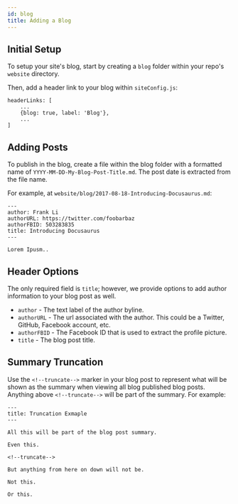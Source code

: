 ```yaml
---
id: blog
title: Adding a Blog
---
```


## Initial Setup

To setup your site's blog, start by creating a `blog` folder within your repo's `website` directory.

Then, add a header link to your blog within `siteConfig.js`:

```
headerLinks: [
    ...
    {blog: true, label: 'Blog'},
    ...
]
```


## Adding Posts

To publish in the blog, create a file within the blog folder with a formatted name of `YYYY-MM-DD-My-Blog-Post-Title.md`. The post date is extracted from the file name.

For example, at `website/blog/2017-08-18-Introducing-Docusaurus.md`:

```
---
author: Frank Li
authorURL: https://twitter.com/foobarbaz
authorFBID: 503283835
title: Introducing Docusaurus
---

Lorem Ipusm..
```


## Header Options

The only required field is `title`; however, we provide options to add author information to your blog post as well.

- `author` - The text label of the author byline.
- `authorURL` - The url associated with the author. This could be a Twitter, GitHub, Facebook account, etc.
- `authorFBID` - The Facebook ID that is used to extract the profile picture.
- `title` - The blog post title.


## Summary Truncation

Use the `<!--truncate-->` marker in your blog post to represent what will be shown as the summary when viewing all blog published blog posts. Anything above `<!--truncate-->` will be part of the summary. For example:

```
---
title: Truncation Exmaple
---

All this will be part of the blog post summary.

Even this.

<!--truncate-->

But anything from here on down will not be.

Not this.

Or this.
```
